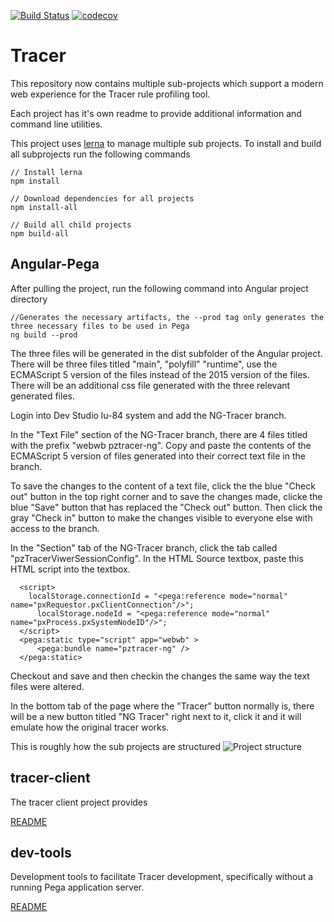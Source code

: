 [![Build Status](https://travis-ci.org/pegasystems/tracer-client.svg?branch=master)](https://travis-ci.org/pegasystems/tracer-client)
[![codecov](https://codecov.io/gh/pegasystems/tracer-client/branch/master/graph/badge.svg)](https://codecov.io/gh/pegasystems/tracer-client)

# Tracer

This repository now contains multiple sub-projects which support a modern 
web experience for the Tracer rule profiling tool.

Each project has it's own readme to provide additional information and
command line utilities.

This project uses [lerna](https://lerna.js.org/) to manage multiple sub projects. To install and build
all subprojects run the following commands

```
// Install lerna
npm install 

// Download dependencies for all projects
npm install-all

// Build all child projects
npm build-all
```
## Angular-Pega

After pulling the project, run the following command into Angular project directory
```
//Generates the necessary artifacts, the --prod tag only generates the three necessary files to be used in Pega
ng build --prod
```
The three files will be generated in the dist subfolder of the Angular project. There will be three files titled "main", "polyfill"
"runtime", use the ECMAScript 5 version of the files instead of the 2015 version of the files. There will be an additional css file generated with the three relevant generated files. 

Login into Dev Studio lu-84 system and add the NG-Tracer branch. 

In the "Text File" section of the NG-Tracer branch, there are 4 files titled with the prefix "webwb pztracer-ng". Copy and paste the contents of the ECMAScript 5 version of files generated into their correct text file in the branch. 

  To save the changes to the content of a text file, click the the blue "Check out" button in the top right corner and to save the
  changes made, clicke the blue "Save" button that has replaced the "Check out" button. Then click the gray "Check in" button
  to make the changes visible to everyone else with access to the branch. 

In the "Section" tab of the NG-Tracer branch, click the tab called "pzTracerViwerSessionConfig". In the HTML Source textbox, paste this HTML script into the textbox.
```
  <script>
    localStorage.connectionId = "<pega:reference mode="normal" name="pxRequestor.pxClientConnection"/>";
      localStorage.nodeId = "<pega:reference mode="normal" name="pxProcess.pxSystemNodeID"/>";
  </script>
  <pega:static type="script" app="webwb" >
	  <pega:bundle name="pztracer-ng" />
  </pega:static>
```

Checkout and save and then checkin the changes the same way the text files were altered. 

In the bottom tab of the page where the "Tracer" button normally is, there will be a new button titled "NG Tracer" right next to it, click it and it will emulate how the original tracer works. 

This is roughly how the sub projects are structured
![Project structure](https://user-images.githubusercontent.com/83574/59567501-b88a0000-903c-11e9-98b7-df1dbd4a65c6.png "Project structure")



## tracer-client
The tracer client project provides 

[README](https://github.com/pegasystems/tracer-client/tree/master/tracer-client)

## dev-tools 
Development tools to facilitate Tracer development, specifically without
a running Pega application server.

[README](https://github.com/pegasystems/tracer-client/tree/master/tracer-client)
